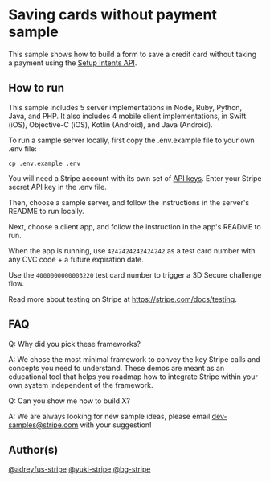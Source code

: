 # Saving cards without payment sample

This sample shows how to build a form to save a credit card without taking a payment using the [Setup Intents API](https://stripe.com/docs/api/setup_intents).

## How to run

This sample includes 5 server implementations in Node, Ruby, Python, Java, and PHP. It also includes 4 mobile client implementations, in Swift (iOS), Objective-C (iOS), Kotlin (Android), and Java (Android).

To run a sample server locally, first copy the .env.example file to your own .env file:

```
cp .env.example .env
```

You will need a Stripe account with its own set of [API keys](https://stripe.com/docs/development#api-keys). Enter your Stripe secret API key in the .env file.

Then, choose a sample server, and follow the instructions in the server's README to run locally.

Next, choose a client app, and follow the instruction in the app's README to run.

When the app is running, use `4242424242424242` as a test card number with any CVC code + a future expiration date.

Use the `4000000000003220` test card number to trigger a 3D Secure challenge flow.

Read more about testing on Stripe at https://stripe.com/docs/testing.

## FAQ
Q: Why did you pick these frameworks?

A: We chose the most minimal framework to convey the key Stripe calls and concepts you need to understand. These demos are meant as an educational tool that helps you roadmap how to integrate Stripe within your own system independent of the framework.

Q: Can you show me how to build X?

A: We are always looking for new sample ideas, please email dev-samples@stripe.com with your suggestion!

## Author(s)
[@adreyfus-stripe](https://twitter.com/adrind)
[@yuki-stripe](https://github.com/yuki-stripe)
[@bg-stripe](https://github.com/bg-stripe)
